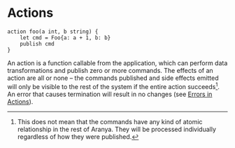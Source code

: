 # Actions

```
action foo(a int, b string) {
    let cmd = Foo{a: a + 1, b: b}
    publish cmd
}
```

An action is a function callable from the application, which can perform
data transformations and publish zero or more commands. The effects of
an action are all or none &ndash; the commands published and side
effects emitted will only be visible to the rest of the system if the
entire action succeeds[^action-publish-clarification]. An error that
causes termination will result in no changes (see [Errors in
Actions](../errors.md)).

[^action-publish-clarification]: This does not mean that the commands
    have any kind of atomic relationship in the rest of Aranya. They
    will be processed individually regardless of how they were
    published.